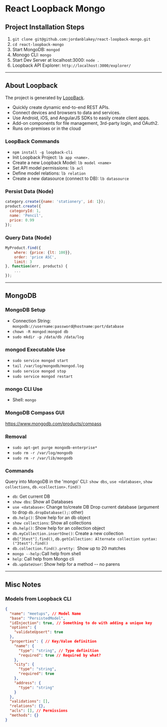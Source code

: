 # React Loopback Mongo

## Project Installation Steps

1. `git clone git@github.com:jordanblakey/react-loopback-mongo.git`
1. `cd react-loopback-mongo`
1. Start MongoDB: `mongod`
1. Monogo CLI: `mongo`
1. Start Dev Server at localhost:3000: `node .`
1. Loopback API Explorer: `http://localhost:3000/explorer/`

<hr>

## About Loopback

The project is generated by [LoopBack](http://loopback.io).

- Quickly create dynamic end-to-end REST APIs.
- Connect devices and browsers to data and services.
- Use Android, iOS, and AngularJS SDKs to easily create client apps.
- Add-on components for file management, 3rd-party login, and OAuth2.
- Runs on-premises or in the cloud

### LoopBack Commands

- `npm install -g loopback-cli`
- Init Loopback Project: `lb app <name>.`
- Create a new Loopback Model: `lb model <name>`
- Set API model permissions: `lb acl`
- Define model relations: `lb relation`
- Create a new datasource (connect to DB): `lb datasource`

### Persist Data (Node)

``` js
category.create({name: 'stationery', id: 1});
product.create({
  categoryId: 1,
  name: 'Pencil',
  price: 0.99
});
```

### Query Data (Node)

``` js
MyProduct.find({
    where: {price: {lt: 100}},
    order: 'price ASC',
    limit: 3
}, function(err, products) {
    ...
});
```

<hr>

## MongoDB

### MongoDB Setup

- Connection String: `mongodb://username:password@hostname:port/database`
- `chown -R mongod:mongod db`
- `sudo mkdir -p /data/db /data/log`

### mongod Executable Use

- `sudo service mongod start`
- `tail /var/log/mongodb/mongod.log`
- `sudo service mongod stop`
- `sudo service mongod restart`

### mongo CLI Use

- Shell: `mongo`

### MongoDB Compass GUI

https://www.mongodb.com/products/compass

### Removal

- `sudo apt-get purge mongodb-enterprise*`
- `sudo rm -r /var/log/mongodb`
- `sudo rm -r /var/lib/mongodb`

### Commands

Query into MongoDB in the 'mongo' CLI:
`show dbs`, `use <database>`, `show collections`, `db.<collection>.find()`

- `db`: Get current DB
- `show dbs`: Show all Databases
- `use <database>`: Change to/create DB
Drop current database (argument to drop `db.dropDatabase();`: other)
- `db.help()`: Show help for an db object
- `show collections`: Show all collections
- `db.help()`: Show help for an collection object
- `db.myCollection.insertOne()`: Create a new collection
- `db["3test"].find()`, `db.getCollection: Alternate collection syntax: ("3test").find()`
- `db.collection.find().pretty: `Show up to 20 matches
- `mongo --help:`Call help from shell
- `help`: Call help from Mongo cli
- `db.updateUser`: Show help for a method -- no parens

<hr>

## Misc Notes

### Models from Loopback CLI

``` json
{
  "name": "meetups", // Model Name
  "base": "PersistedModel",
  "idInjection": true, // Something to do with adding a unique key
  "options": {
    "validateUpsert": true
  },
  "properties": { // Key/Value definition
    "name": {
      "type": "string", // Type definition
      "required": true // Required by what?
    },
    "city": {
      "type": "string",
      "required": true
    },
    "address": {
      "type": "string"
    }
  },
  "validations": [],
  "relations": {},
  "acls": [], // Permissions
  "methods": {}
}
```